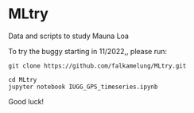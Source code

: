 # MLtry
Data and scripts to study Mauna Loa


To try the buggy starting in 11/2022,, please run:

```
git clone https://github.com/falkamelung/MLtry.git

cd MLtry
jupyter notebook IUGG_GPS_timeseries.ipynb 
```

Good luck!
